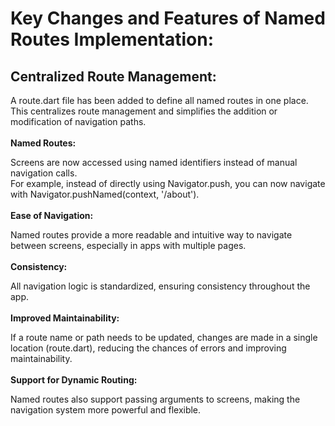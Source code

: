 # Key Changes and Features of Named Routes Implementation:
## Centralized Route Management:

A route.dart file has been added to define all named routes in one place. This centralizes route management and simplifies the addition or modification of navigation paths.<br><br>
**Named Routes:**

Screens are now accessed using named identifiers instead of manual navigation calls.<br>
For example, instead of directly using Navigator.push, you can now navigate with Navigator.pushNamed(context, '/about').<br><br>
**Ease of Navigation:**

Named routes provide a more readable and intuitive way to navigate between screens, especially in apps with multiple pages.<br><br>
**Consistency:**

All navigation logic is standardized, ensuring consistency throughout the app.<br><br>
**Improved Maintainability:**

If a route name or path needs to be updated, changes are made in a single location (route.dart), reducing the chances of errors and improving maintainability.<br><br>
**Support for Dynamic Routing:**

Named routes also support passing arguments to screens, making the navigation system more powerful and flexible.
